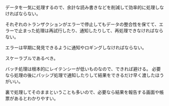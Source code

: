 データを一気に処理するので、余計な読み書きなどを削減して効率的に処理しなければならない。

それぞれのトランザクションがエラーで停止してもデータの整合性を保てて、エラーで止まった処理は再試行したり、通知したりして、再処理できなければならない。

エラーは早期に発見できるように通知やロギングしなければならない。

スケーラブルであるべき。

バッチ処理は根本的にレイテンシーが低いものなので、できれば避ける。
必要なら処理の後にパッシブ処理で通知したりして結果をできるだけ早く渡したほうがいい。

裏で処理してそのままということも多いので、必要なら結果を報告する画面や帳票があるとわかりやすい。
